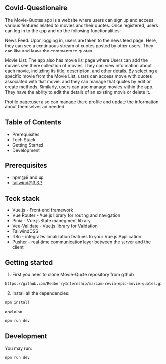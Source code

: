 ## Covid-Questionaire

The Movie-Quotes app is a website where users can sign up and access various features related to movies and their quotes. Once registered, users can log in to the app and do the following functionalities:

News Feed: Upon logging in, users are taken to the news feed page. Here, they can see a continuous stream of quotes posted by other users. They can like and leave the comments to quotes.

Movie List: The app also has movie list page where Users can add the movies see there collection of movies. They can view information about each movie, including its title, description, and other details. By selecting a specific movie from the Movie List, users can access movie with quotes associated with that movie. and they can manage that quotes by edit or create methods, Similarly, users can also manage movies within the app. They have the ability to edit the details of an existing movie or delete it.

Profile page:user also can manage there profile and update the information about themselves ad needed.

## Table of Contents

- Prerequisites
- Tech Stack
- Getting Started
- Development

## Prerequisites

- npm@9 and up
- tailwind@3.3.2

## Teck stack

- Vue.js - Front-end framework
- Vue Router - Vue.js library for routing and navigation
- Pinia - Vue.js State manegment library
- Vee-Validate - Vue.js library for Validation
- TailwindCSS
- I18n - integrates localization features to your Vue.js Application
- Pusher - real-time communication layer between the server and the client

## Getting started

1. First you need to clone Movie-Quote repository from github

```bash
https://github.com/RedberryInternship/mariam-revia-epic-movie-quotes.git
```

2. Install all the dependencies:

```bash
npm install
```

and also

```bash
npm run dev
```

## Development

You may run:

```bash
npm run dev
```
